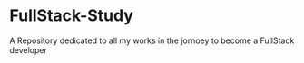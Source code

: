 # FullStack-Study
A Repository dedicated to all my works in the jornoey to become a FullStack developer

